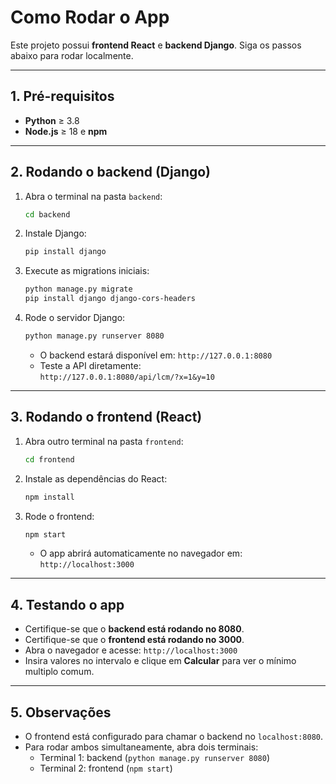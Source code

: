 
# Como Rodar o App

Este projeto possui **frontend React** e **backend Django**. Siga os passos abaixo para rodar localmente.

---

## 1. Pré-requisitos

- **Python** ≥ 3.8  
- **Node.js** ≥ 18 e **npm**  

---

## 2. Rodando o backend (Django)

1. Abra o terminal na pasta `backend`:
    ```bash
    cd backend
    ```

2. Instale Django:
    ```bash
    pip install django
    ```

3. Execute as migrations iniciais:
    ```bash
    python manage.py migrate
    pip install django django-cors-headers

    ```

4. Rode o servidor Django:
    ```bash
    python manage.py runserver 8080
    ```

   - O backend estará disponível em: `http://127.0.0.1:8080`
   - Teste a API diretamente:  
     `http://127.0.0.1:8080/api/lcm/?x=1&y=10`

---

## 3. Rodando o frontend (React)

1. Abra outro terminal na pasta `frontend`:
    ```bash
    cd frontend
    ```

2. Instale as dependências do React:
    ```bash
    npm install
    ```

3. Rode o frontend:
    ```bash
    npm start
    ```

   - O app abrirá automaticamente no navegador em: `http://localhost:3000`

---

## 4. Testando o app

- Certifique-se que o **backend está rodando no 8080**.  
- Certifique-se que o **frontend está rodando no 3000**.  
- Abra o navegador e acesse: `http://localhost:3000`  
- Insira valores no intervalo e clique em **Calcular** para ver o mínimo multiplo comum.

---

## 5. Observações

- O frontend está configurado para chamar o backend no `localhost:8080`.  
- Para rodar ambos simultaneamente, abra dois terminais:
  - Terminal 1: backend (`python manage.py runserver 8080`)  
  - Terminal 2: frontend (`npm start`)
